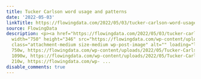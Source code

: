 ```yaml
---
title: Tucker Carlson word usage and patterns
date: '2022-05-03'
linkTitle: https://flowingdata.com/2022/05/03/tucker-carlson-word-usage-and-patterns/
source: FlowingData
description: <p><a href="https://flowingdata.com/2022/05/03/tucker-carlson-word-usage-and-patterns/"><img
  width="750" height="346" src="https://flowingdata.com/wp-content/uploads/2022/05/Tucker-Carlson-analysis-750x346.png"
  class="attachment-medium size-medium wp-post-image" alt="" loading="lazy" srcset="https://flowingdata.com/wp-content/uploads/2022/05/Tucker-Carlson-analysis-750x346.png
  750w, https://flowingdata.com/wp-content/uploads/2022/05/Tucker-Carlson-analysis-1090x503.png
  1090w, https://flowingdata.com/wp-content/uploads/2022/05/Tucker-Carlson-analysis-210x97.png
  210w, https://flowingdata.com/wp- ...
disable_comments: true
---
```

<p><a href="https://flowingdata.com/2022/05/03/tucker-carlson-word-usage-and-patterns/"><img width="750" height="346" src="https://flowingdata.com/wp-content/uploads/2022/05/Tucker-Carlson-analysis-750x346.png" class="attachment-medium size-medium wp-post-image" alt="" loading="lazy" srcset="https://flowingdata.com/wp-content/uploads/2022/05/Tucker-Carlson-analysis-750x346.png 750w, https://flowingdata.com/wp-content/uploads/2022/05/Tucker-Carlson-analysis-1090x503.png 1090w, https://flowingdata.com/wp-content/uploads/2022/05/Tucker-Carlson-analysis-210x97.png 210w, https://flowingdata.com/wp- ...